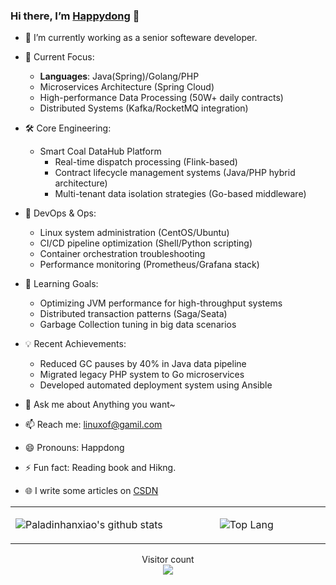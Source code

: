 ### Hi there, I’m [Happydong](https://happydong.github.io/) 👋

- 👯 I’m currently working as a senior softeware developer.
- 🔭 Current Focus: 
  - **Languages**: Java(Spring)/Golang/PHP
  - Microservices Architecture (Spring Cloud) 
  - High-performance Data Processing (50W+ daily contracts)
  - Distributed Systems (Kafka/RocketMQ integration)

- 🛠 Core Engineering:
  - Smart Coal DataHub Platform
    - Real-time dispatch processing (Flink-based)
    - Contract lifecycle management systems (Java/PHP hybrid architecture)
    - Multi-tenant data isolation strategies (Go-based middleware)
  
- 🔧 DevOps & Ops:
  - Linux system administration (CentOS/Ubuntu)
  - CI/CD pipeline optimization (Shell/Python scripting)
  - Container orchestration troubleshooting
  - Performance monitoring (Prometheus/Grafana stack)

- 🌱 Learning Goals:
  - Optimizing JVM performance for high-throughput systems
  - Distributed transaction patterns (Saga/Seata)
  - Garbage Collection tuning in big data scenarios

- 💡 Recent Achievements:
  - Reduced GC pauses by 40% in Java data pipeline
  - Migrated legacy PHP system to Go microservices
  - Developed automated deployment system using Ansible
    
- 💬 Ask me about Anything you want~
- 📫 Reach me: linuxof@gamil.com
- 😄 Pronouns: Happdong
- ⚡ Fun fact: Reading book and Hikng.
- 🌐 I write some articles on [CSDN](https://blog.csdn.net/zlfwhz)

<table width="700px">
<tr>
<td align="center" valign="middle" width="50%">

![Paladinhanxiao's github stats](https://github-readme-stats.vercel.app/api?username=Happydong&&show_icons=true&&title_color=1abc9c&&icon_color=1abc9c)

</td>
<td align="center" valign="middle" width="50%">

![Top Lang](https://github-readme-stats.vercel.app/api/top-langs/?username=Happydong&layout=compact)

</td>
</tr>
</table>

<p align="center"> 
  Visitor count<br>
  <img src="https://profile-counter.glitch.me/Happydong/count.svg" />
</p>
